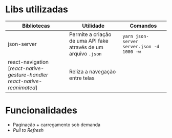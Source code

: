 # Libs utilizadas

| Bibliotecas | Utilidade | Comandos |
|-------------|-----------|----------|
| json-server | Permite a criação de uma API fake através de um arquivo `.json`| `yarn json-server server.json -d 1000 -w`|
| react-navigation [_react-native-gesture-handler react-native-reanimated_] | Reliza a navegação entre telas

# Funcionalidades

 - Paginação + carregamento sob demanda
 - _Pull to Refresh_
